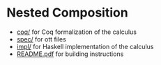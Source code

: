 # Nested Composition #

- [coq/](./coq) for Coq formalization of the calculus
- [spec/](./spec) for ott files
- [impl/](./impl) for Haskell implementation of the calculus
- [README.pdf](./README.pdf) for building instructions
